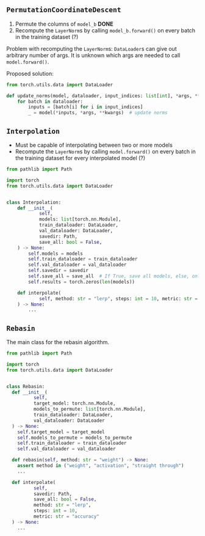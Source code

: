 ## `PermutationCoordinateDescent`

1. Permute the columns of `model_b` **DONE**
2. Recompute the `LayerNorm`s by calling `model_b.forward()`
   on every batch in the training dataset (?)

Problem with recomputing the `LayerNorm`s: `DataLoader`s can give out arbitrary number of args. 
It is unknown which args are needed to call `model.forward()`.

Proposed solution:

```python
from torch.utils.data import DataLoader

def update_norms(model, dataloader, input_indices: list[int], *args, **kwargs):
    for batch in dataloader:
        inputs = [batch[i] for i in input_indices]
        _ = model(*inputs, *args, **kwargs)  # update norms
```


## `Interpolation`

- Must be capable of interpolating between two or more models
- Recompute the `LayerNorm`s by calling `model.forward()`
   on every batch in the training dataset for every interpolated model (?)

```python
from pathlib import Path

import torch
from torch.utils.data import DataLoader


class Interpolation:
    def __init__(
            self, 
            models: list[torch.nn.Module], 
            train_dataloader: DataLoader, 
            val_dataloader: DataLoader,
            savedir: Path,
            save_all: bool = False,
    ) -> None:
        self.models = models
        self.train_dataloader = train_dataloader
        self.val_dataloader = val_dataloader
        self.savedir = savedir
        self.save_all = save_all  # If True, save all models, else, only the best
        self.results = torch.zeros(len(models))

    def interpolate(
            self, method: str = "lerp", steps: int = 10, metric: str = "accuracy"
    ) -> None:
        ...
```

## `Rebasin`

The main class for the rebasin algorithm.

```python
from pathlib import Path

import torch
from torch.utils.data import DataLoader


class Rebasin:
  def __init__(
          self,
          target_model: torch.nn.Module,
          models_to_permute: list[torch.nn.Module],
          train_dataloader: DataLoader,
          val_dataloader: DataLoader
  ) -> None:
    self.target_model = target_model
    self.models_to_permute = models_to_permute
    self.train_dataloader = train_dataloader
    self.val_dataloader = val_dataloader

  def rebasin(self, method: str = "weight") -> None:
    assert method in ("weight", "activation", "straight through")
    ...

  def interpolate(
          self,
          savedir: Path,
          save_all: bool = False,
          method: str = "lerp",
          steps: int = 10,
          metric: str = "accuracy"
  ) -> None:
    ...
```

